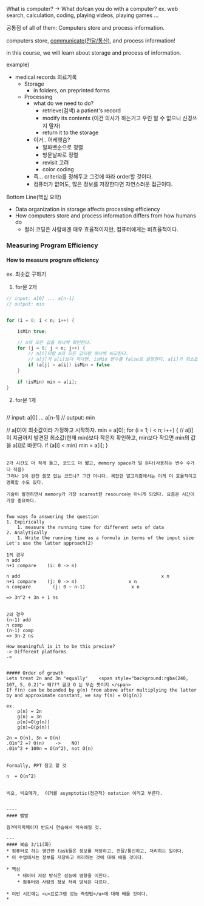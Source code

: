 What is computer? -> What do/can you do with a computer?
	ex. web search, calculation, coding, playing videos, playing games ...

공통점 of all of them: Computers store and process information.

computers store, <u>communicate(전달/통신)</u>, and process information!

in this course, we will learn about storage and process of information.


example)
- medical records 의료기록
	- Storage
		- in folders, on preprinted forms
	- Processing
		- what do we need to do?
			- retrieve(검색) a patient's record
			- modify its contents (이건 의사가 하는거고 우린 알 수 없으니 신경쓰지 말자)
			- return it to the storage
		- 이거.. 어케햇슴?
			- 알파벳순으로 정렬
			- 방문날짜로 정렬
			- revisit 고려
			- color coding
		* 즉... criteria를 정해두고 그것에 따라 order할 것이다.
		- 컴퓨터가 없어도, 많은 정보를 저장한다면 자연스러운 접근이다.

Bottom Line(핵심 요약)
* Data organization in storage affects processing efficiency
* How computers store and process information differs from how humans do
	* 컬러 코딩은 사람에겐 매우 효율적이지만, 컴퓨터에게는 비효율적이다.


### Measuring Program Efficiency
#### How to measure program efficiency
ex. 최솟값 구하기
1. for문 2개
```java
// input: a[0] ... a[n-1]
// output: min


for (i = 0; i < n; i++) {

	isMin true;

	// a의 모든 값을 하나씩 확인한다.
	for (j = 0; j < n; j++) {
		// a[i]이랑 a의 모든 값이랑 하나씩 비교한다.
		// a[j]가 a[i]보다 작다면, isMin 변수를 false로 설정한다. a[i]가 최소값이 아니라는 것을 의미한다.
		if (a[j] < a[i]) isMin = false
	}
	
	if (isMin) min = a[i];
}
```

2. for문 1개
	```java
// input: a[0] ... a[n-1]
// output: min

// a[0]이 최솟값이라 가정하고 시작하자.
min = a[0];
for (i = 1; i < n; i++) {
	// a[i]이 지금까지 발견된 최소값(현재 min)보다 작은지 확인하고, min보다 작으면 min의 값을 a[i]로 바꾼다.
	if (a[i] < min) min = a[i];
} 
```

2가 시간도 더 적게 들고, 코드도 더 짧고, memory space가 덜 든다(사용하는 변수 수가 더 적음)
그러나 1이 완전 쓸모 없는 코드냐? 그건 아니다. 복잡한 알고리즘에서는 이게 더 효율적이고 명확할 수도 있다.

기술이 발전하면서 memory가 가장 scarest한 resource는 아니게 되었다. 요즘은 시간이 가장 중요하다.


Two ways fo answering the question
1. Empirically
	1. measure the running time for different sets of data
2. Analytically
	1. Write the running time as a formula in terms of the input size
Let's use the latter approach(2)

1의 경우
n add
n+1 compare    (i: 0 -> n)

n add                                                    x n
n+1 compare    (j: 0 -> n)                   x n
n compare        (j: 0 ~ n-1)                 x n

=> 3n^2 + 3n + 1 ns


2의 경우
(n-1) add
n comp
(n-1) comp
=> 3n-2 ns

How meaningful is it to be this precise?
-> Different platforms
-> 


##### Order of growth
Lets treat 2n and 3n "equally"    <span style="background:rgba(240, 107, 5, 0.2)"> 왜??? 글고 O 는 무슨 뜻이지 </span>
If f(n) can be bounded by g(n) from above after multiplying the latter by and approximate constant, we say f(n) = O(g(n))

ex.
	p(n) = 2n
	g(n) = 3n
	p(n)=O(g(n))
	g(n)=O(p(n))

2n = O(n), 3n = O(n)
.01n^2 =? O(n)    ->    NO!
.01n^2 + 100n = O(n^2), not O(n)


Formally, PPT 참고 할 것 

n  = O(n^2)


빅오, 빅오메가,  이거를 asymptotic(점근적) notation 이라고 부른다.


----
#### 뱀발

읭?마지막페이지 반드시 연습해서 익숙해질 것.

---
#### 복습 3/11(화)
* 컴퓨터로 하는 앵간한 task들은 정보를 저장하고, 전달/통신하고, 처리하는 일이다.
* 이 수업에서는 정보를 저장하고 처리하는 것에 대해 배울 것이다.

* 핵심
	* 데이터 저장 방식은 성능에 영향을 미친다.
	* 컴퓨터와 사람의 정보 처리 방식은 다르다.

* 이번 시간에는 <u>프로그램 성능 측정법</u>에 대해 배울 것이다.
* 



